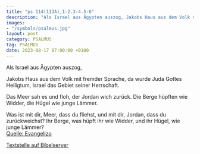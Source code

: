 ```yaml
---
title: "ps 114(113A),1-2.3-4.5-6"
description: "Als Israel aus Ägypten auszog, Jakobs Haus aus dem Volk mit fremder Sprache, da wurde Juda Gottes Heiligtum, Israel das Gebiet seiner Herrschaft.  Das Meer sah es und floh, der Jordan wich zurück. Die Berge hüpften wie Widder, die Hügel wie junge Lämmer.  Was ist mit dir, Mee...."
images:
- "/symbols/psalmus.jpg"
layout: post
category: PSALMUS
tag: PSALMUS
date: 2023-08-17 07:00:00 +0100
---
```

<!--more-->Als Israel aus Ägypten auszog,
Jakobs Haus aus dem Volk mit fremder Sprache,
da wurde Juda Gottes Heiligtum,
Israel das Gebiet seiner Herrschaft.

Das Meer sah es und floh,
der Jordan wich zurück.
Die Berge hüpften wie Widder,
die Hügel wie junge Lämmer.

Was ist mit dir, Meer, dass du fliehst,
und mit dir, Jordan, dass du zurückweichst?
Ihr Berge, was hüpft ihr wie Widder,
und ihr Hügel, wie junge Lämmer?<br>
[Quelle: Evangelizo](https://evangeliumtagfuertag.org/DE/gospel)

[Textstelle auf Bibelserver](https://www.bibleserver.com/EU/ps114(113A),1-2.3-4.5-6)
